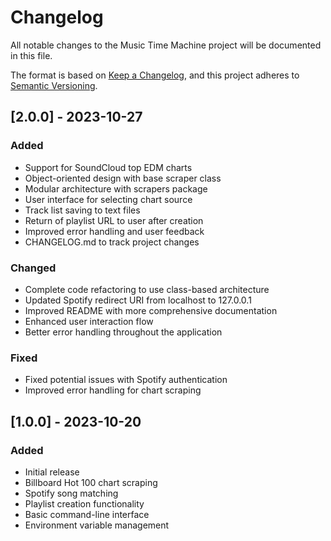 # Changelog

All notable changes to the Music Time Machine project will be documented in this file.

The format is based on [Keep a Changelog](https://keepachangelog.com/en/1.0.0/),
and this project adheres to [Semantic Versioning](https://semver.org/spec/v2.0.0.html).

## [2.0.0] - 2023-10-27

### Added
- Support for SoundCloud top EDM charts
- Object-oriented design with base scraper class
- Modular architecture with scrapers package
- User interface for selecting chart source
- Track list saving to text files
- Return of playlist URL to user after creation
- Improved error handling and user feedback
- CHANGELOG.md to track project changes

### Changed
- Complete code refactoring to use class-based architecture
- Updated Spotify redirect URI from localhost to 127.0.0.1
- Improved README with more comprehensive documentation
- Enhanced user interaction flow
- Better error handling throughout the application

### Fixed
- Fixed potential issues with Spotify authentication
- Improved error handling for chart scraping

## [1.0.0] - 2023-10-20

### Added
- Initial release
- Billboard Hot 100 chart scraping
- Spotify song matching
- Playlist creation functionality
- Basic command-line interface
- Environment variable management 